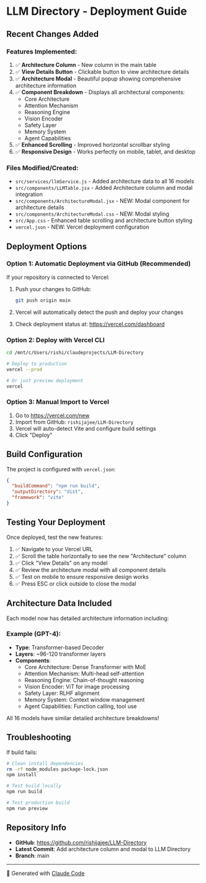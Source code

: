 # LLM Directory - Deployment Guide

## Recent Changes Added

### Features Implemented:
1. ✅ **Architecture Column** - New column in the main table
2. ✅ **View Details Button** - Clickable button to view architecture details
3. ✅ **Architecture Modal** - Beautiful popup showing comprehensive architecture information
4. ✅ **Component Breakdown** - Displays all architectural components:
   - Core Architecture
   - Attention Mechanism
   - Reasoning Engine
   - Vision Encoder
   - Safety Layer
   - Memory System
   - Agent Capabilities
5. ✅ **Enhanced Scrolling** - Improved horizontal scrollbar styling
6. ✅ **Responsive Design** - Works perfectly on mobile, tablet, and desktop

### Files Modified/Created:
- `src/services/llmService.js` - Added architecture data to all 16 models
- `src/components/LLMTable.jsx` - Added Architecture column and modal integration
- `src/components/ArchitectureModal.jsx` - NEW: Modal component for architecture details
- `src/components/ArchitectureModal.css` - NEW: Modal styling
- `src/App.css` - Enhanced table scrolling and architecture button styling
- `vercel.json` - NEW: Vercel deployment configuration

## Deployment Options

### Option 1: Automatic Deployment via GitHub (Recommended)

If your repository is connected to Vercel:

1. Push your changes to GitHub:
   ```bash
   git push origin main
   ```

2. Vercel will automatically detect the push and deploy your changes

3. Check deployment status at: https://vercel.com/dashboard

### Option 2: Deploy with Vercel CLI

```bash
cd /mnt/c/Users/rishi/claudeprojects/LLM-Directory

# Deploy to production
vercel --prod

# Or just preview deployment
vercel
```

### Option 3: Manual Import to Vercel

1. Go to https://vercel.com/new
2. Import from GitHub: `rishijajee/LLM-Directory`
3. Vercel will auto-detect Vite and configure build settings
4. Click "Deploy"

## Build Configuration

The project is configured with `vercel.json`:
```json
{
  "buildCommand": "npm run build",
  "outputDirectory": "dist",
  "framework": "vite"
}
```

## Testing Your Deployment

Once deployed, test the new features:

1. ✅ Navigate to your Vercel URL
2. ✅ Scroll the table horizontally to see the new "Architecture" column
3. ✅ Click "View Details" on any model
4. ✅ Review the architecture modal with all component details
5. ✅ Test on mobile to ensure responsive design works
6. ✅ Press ESC or click outside to close the modal

## Architecture Data Included

Each model now has detailed architecture information including:

### Example (GPT-4):
- **Type**: Transformer-based Decoder
- **Layers**: ~96-120 transformer layers
- **Components**:
  - Core Architecture: Dense Transformer with MoE
  - Attention Mechanism: Multi-head self-attention
  - Reasoning Engine: Chain-of-thought reasoning
  - Vision Encoder: ViT for image processing
  - Safety Layer: RLHF alignment
  - Memory System: Context window management
  - Agent Capabilities: Function calling, tool use

All 16 models have similar detailed architecture breakdowns!

## Troubleshooting

If build fails:
```bash
# Clean install dependencies
rm -rf node_modules package-lock.json
npm install

# Test build locally
npm run build

# Test production build
npm run preview
```

## Repository Info

- **GitHub**: https://github.com/rishijajee/LLM-Directory
- **Latest Commit**: Add architecture column and modal to LLM Directory
- **Branch**: main

---

🤖 Generated with [Claude Code](https://claude.com/claude-code)
